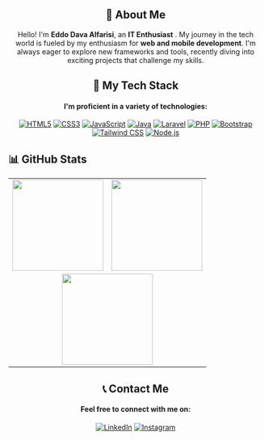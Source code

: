 <p align="center">
  <h2 align="center">👋 About Me</h2>
  <p align="center">Hello! I'm <strong>Eddo Dava Alfarisi</strong>, an <strong>IT Enthusiast</strong> . My journey in the tech world is fueled by my enthusiasm for <strong>web and mobile development</strong>. I'm always eager to explore new frameworks and tools, recently diving into exciting projects that challenge my skills.</p>
</p>


<div align="center">
  <h2 align="center">🚀 My Tech Stack</h2>
  <h4 align="center">I'm proficient in a variety of technologies:</h4>
  <a href="#"><img src="https://img.icons8.com/color/48/000000/html-5.png" alt="HTML5"/></a>
  <a href="#"><img src="https://img.icons8.com/color/48/000000/css3.png" alt="CSS3"/></a>
  <a href="#"><img src="https://img.icons8.com/color/48/000000/javascript.png" alt="JavaScript"/></a>
  <a href="#"><img src="https://img.icons8.com/color/48/000000/java-coffee-cup-logo.png" alt="Java"/></a>
  <a href="#"><img src="https://img.icons8.com/fluency/48/laravel.png" alt="Laravel"/></a>
  <a href="#"><img src="https://img.icons8.com/color/48/000000/php.png" alt="PHP"/></a>
  <a href="#"><img src="https://img.icons8.com/color/48/000000/bootstrap.png" alt="Bootstrap"/></a>
  <a href="#"><img src="https://img.icons8.com/color/48/000000/tailwind_css.png" alt="Tailwind CSS"/></a>
  <a href="#"><img src="https://img.icons8.com/color/48/000000/nodejs.png" alt="Node.js"/></a>
</div>


<p align="center">
  <h2>📊 GitHub Stats</h2>
</p>

<table align="center">
  <tr>
    <td align="center">
      <img height="180em" src="https://github-readme-stats-eight-theta.vercel.app/api?username=Eddav29&show_icons=true&theme=algolia&include_all_commits=true&count_private=true"/>
    </td>
    <td align="center">
      <img height="180em" src="https://github-readme-streak-stats.herokuapp.com?user=Eddav29&theme=ocean-gradient"/>
    </td>
  </tr>
  <tr>
    <td colspan="2" align="center">
      <img height="180em" src="https://github-readme-stats-eight-theta.vercel.app/api/top-langs/?username=Eddav29&layout=compact&langs_count=8&theme=algolia"/>
    </td>
  </tr>
</table>


<div align="center">
  <h2 align="center">📞 Contact Me</h2>
  <h4 align="center">Feel free to connect with me on:</h4>
  <a href="https://www.linkedin.com/in/eddo-dava-alfarisi-99b4b7274/"><img src="https://img.icons8.com/color/48/000000/linkedin.png" alt="LinkedIn"/></a>
  <a href="https://www.instagram.com/eddav29/"><img src="https://img.icons8.com/color/48/000000/instagram-new.png" alt="Instagram"/></a>
</div>
